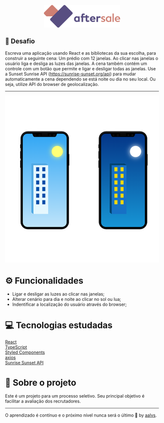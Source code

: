 <div align='center'>
<img src=".github/logo.png" width='250'>
</div>

## 🚀 Desafio

Escreva uma aplicação usando React e as bibliotecas da sua escolha, para construir a seguinte cena: Um prédio com 12 janelas. Ao clicar nas janelas o usuário liga e desliga as luzes das janelas. A cena também contém um controle com um botão que permite e ligar e desligar todas as janelas. Use a Sunset Sunrise API (https://sunrise-sunset.org/api) para mudar automaticamente a cena dependendo se está noite ou dia no seu local. Ou seja, utilize API do browser de geolocalização.

---

<div align='center'>
<img src=".github/thumbnail.png">
</div>

# ⚙ Funcionalidades

- Ligar e desligar as luzes ao clicar nas janelas;
- Alterar cenário para dia e noite ao clicar no sol ou lua;
- Indentificar a localização do usuário através do browser;


# 💻 Tecnologias estudadas

<a href='https://pt-br.reactjs.org/'>React</a>
<br/>
<a href='https://www.typescriptlang.org/'>TypeScript</a>
<br/>
<a href='https://styled-components.com/'>Styled Components</a>
<br/>
<a href='https://www.npmjs.com/package/axios'>axios</a>
<br/>
<a href='https://sunrise-sunset.org/api'>Sunrise Sunset API</a>
<br/>



# 📝 Sobre o projeto

Este é um projeto para um processo seletivo. Seu principal objetivo é facilitar a avaliação dos recrutadores.

---

O aprendizado é contínuo e o próximo nível nunca será o último 🚀 by [aalvs](https://app.rocketseat.com.br/me/aalvs).
